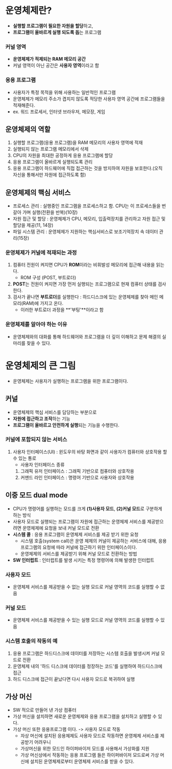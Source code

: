 # 운영체제란?
- **실행할 프로그램이 필요한 자원을 할당**하고,
- **프로그램이 올바르게 실행 되도록 돕**는 프로그램

### 커널 영역
- **운영체제가 적제되는 RAM 메모리 공간**
- 커널 영역이 아닌 공간은 **사용자 영역**이라고 함

### 응용 프로그램
- 사용자가 특정 목적을 위해 사용하는 일반적인 프로그램
- 운영체제가 메모리 주소가 겹치지 않도록 적당한 사용자 영역 공간에 프로그램들을 적재해준다.
- ex. 워드 프로세서, 인터넷 브라우저, 메모장, 게임

## 운영체제의 역할
1. 실행할 프로그램(응용 프로그램)을 RAM 메모리의 사용자 영역에 적재
2. 실행되지 않는 프로그램 메모리에서 삭제
3. CPU의 자원을 최대한 공정하게 응용 프로그램에 할당
4. 응용 프로그램이 올바르게 실행되도록 관리
5. 응용 프로그램이 하드웨어에 직접 접근하는 것을 방지하여 자원을 보호한다.(오직 자신을 통해서만 자원에 접근하도록 함)

## 운영체제의 핵심 서비스
- 프로세스 관리 : 실행중인 프로그램을 프로세스하고 함. CPU는 이 프로세스들을 번갈아 가며 실행(전환을 반복)(10장)
- 자원 접근 및 할당 : 운영체제가 CPU, 메모리, 입출력장치를 관리하고 자원 접근 및 할당을 제공(11, 14장)
- 파일 시스템 관리 : 운영체제가 지원하는 핵심서비스로 보조기억장치 속 데이터 관리(15장)

### 운영체제가 커널에 적재되는 과정
1. 컴퓨터 전원이 켜지면 CPU가 **ROM**이라는 비휘발성 메모리에 접근해 내용을 읽는다.
    - ROM 구성 (POST, 부트로더)
2. **POST**는 전원이 켜지면 가장 먼저 실행되는 프로그램으로 현재 컴퓨터 상태를 검사한다.
3. 검사가 끝나면 **부트로더**를 실행한다 : 하드디스크에 있는 운영체제를 찾아 메인 메모리(RAM)에 가지고 온다.
    - 이러한 부트로더 과정을 **'부팅'**이라고 함

### 운영체제를 알아야 하는 이유
- 운영체제와의 대화를 통해 하드웨어와 프로그램을 더 깊이 이해하고 문제 해결의 실마리를 찾을 수 있다.

# 운영체제의 큰 그림
- 운영체제는 사용자가 실행하는 프로그램을 위한 프로그램이다.

## 커널 
- 운영체제의 핵심 서비스를 담당하는 부분으로
- **자원에 접근하고 조작**하는 기능
- **프로그램이 올바르고 안전하게 실행**되는 기능을 수행한다.

### 커널에 포함되지 않는 서비스
1. 사용자 인터페이스(UI) : 윈도우의 바탕 화면과 같이 사용자가 컴퓨터와 상호작용 할 수 있는 통로
    - 사용자 인터페이스 종류
    1. 그래픽 유저 인터페이스 : 그래픽 기반으로 컴퓨터와 상호작용
    2. 커맨드 라인 인터페이스 : 명령어 기반으로 사용자와 상호작용

## 이중 모드 dual mode
- CPU가 명령어를 실행하는 모드를 크게 **(1)사용자 모드**, **(2)커널 모드**로 구분하게 하는 방식
- 사용자 모드로 실행되는 프로그램이 자원에 접근하는 운영체제 서비스를 제공받으려면 운영체제에 요청을 보내 커널 모드로 전환
- **시스템 콜** : 응용 프로그램이 운영체제 서비스를 제공 받기 위한 요청
    - 시스템 호출(system call)은 운영 체제의 커널이 제공하는 서비스에 대해, 응용 프로그램의 요청에 따라 커널에 접근하기 위한 인터페이스이다.
    - 운영체제의 서비스를 제공받기 위해 커널 모드로 전환하는 방법
- **SW 인터럽트** : 인터럽트를 발생 시키는 특정 명령어에 의해 발생한 인터럽트

### 사용자 모드
- 운영체제 서비스를 제공받을 수 없는 실행 모드로 커널 영역의 코드를 실행할 수 없음

### 커널 모드
- 운영체제 서비스를 제공받을 수 있는 실행 모드로 커널 영역의 코드를 실행할 수 있음

### 시스템 호출의 작동의 예
1. 응용 프로그램은 하드디스크에 데이터를 저장하는 시스템 호출을 발생시켜 커널 모드로 전환
2. 운영체제 내의 '하드 디스크에 데이터를 정장하는 코드'를 실행하여 하드디스크에 접근
3. 하드 디스크에 접근이 끝났다면 다시 사용자 모드로 복귀하여 실행

## 가상 머신
- SW 적으로 만들어 낸 가상 컴퓨터
- 가상 머신을 설치하면 새로운 운영체제와 응용 프로그램을 설치하고 실행할 수 있다.
- 가상 머신 또한 응용프로그램 이다. -> 사용자 모드로 작동
    - 자상 머신에 설치된 응용체제도 사용자 모드로 작동하면 운영체제 서비스를 제공받기 어려우니
    - 가상머신을 위한 모드인 하이퍼바이저 모드를 사용해서 가상화를 지원
    - 가상 머신상에서 작동하는 응용 프로그램 들은 하이퍼바이저 모드로써 가상 머신에 설치된 운영체제로부터 운영체제 서비스를 받을 수 있다.  